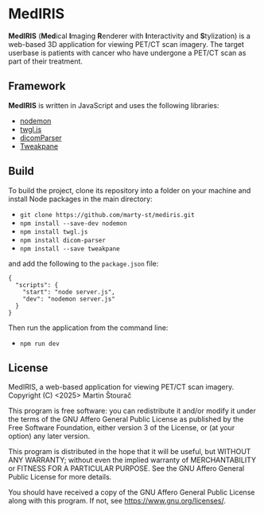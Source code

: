 # MedIRIS
**MedIRIS** (**Med**ical **I**maging **R**enderer with **I**nteractivity and **S**tylization) is a web-based 3D application for viewing PET/CT scan imagery. The target userbase is patients with cancer who have undergone a PET/CT scan as part of their treatment.

## Framework
**MedIRIS** is written in JavaScript and uses the following libraries:
- [nodemon](https://www.npmjs.com/package/nodemon)
- [twgl.js](https://github.com/greggman/twgl.js/)
- [dicomParser](https://github.com/cornerstonejs/dicomParser)
- [Tweakpane](https://github.com/cocopon/tweakpane)

## Build
To build the project, clone its repository into a folder on your machine and install Node packages in the main directory:
- `git clone https://github.com/marty-st/mediris.git`
- `npm install --save-dev nodemon`
- `npm install twgl.js`
- `npm install dicom-parser` 
- `npm install --save tweakpane`

and add the following to the `package.json` file:
```
{
  "scripts": {
    "start": "node server.js",
    "dev": "nodemon server.js"
  }
}
```
Then run the application from the command line:
- `npm run dev`

## License
MedIRIS, a web-based application for viewing PET/CT scan imagery.
Copyright (C) <2025>  Martin Štourač

This program is free software: you can redistribute it and/or modify
it under the terms of the GNU Affero General Public License as
published by the Free Software Foundation, either version 3 of the
License, or (at your option) any later version.

This program is distributed in the hope that it will be useful,
but WITHOUT ANY WARRANTY; without even the implied warranty of
MERCHANTABILITY or FITNESS FOR A PARTICULAR PURPOSE.  See the
GNU Affero General Public License for more details.

You should have received a copy of the GNU Affero General Public License
along with this program.  If not, see https://www.gnu.org/licenses/.